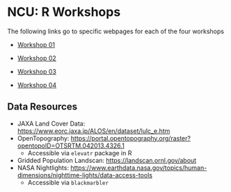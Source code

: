 

# NCU: R Workshops

The following links go to specific webpages for each of the four workshops

-   [Workshop 01](workshop_01/index.html)

-   [Workshop 02](workshop_02/index.html)

-   [Workshop 03](workshop_03/index.html)

-   [Workshop 04](workshop_04/index.html)

## Data Resources

- JAXA Land Cover Data: <https://www.eorc.jaxa.jp/ALOS/en/dataset/lulc_e.htm>
- OpenTopography: <https://portal.opentopography.org/raster?opentopoID=OTSRTM.042013.4326.1>
  - Accessible via `elevatr` package in R
- Gridded Population Landscan: <https://landscan.ornl.gov/about>
- NASA Nightlights: <https://www.earthdata.nasa.gov/topics/human-dimensions/nighttime-lights/data-access-tools>
  - Accessible via `blackmarbler`
